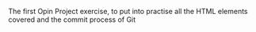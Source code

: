 The first Opin Project exercise, to put into practise all the HTML elements covered and the commit process of Git
